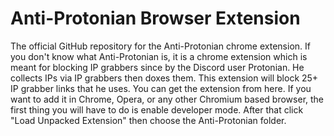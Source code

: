 # Anti-Protonian Browser Extension
The official GitHub repository for the Anti-Protonian chrome extension. If you don't know what Anti-Protonian is, it is a chrome 
extension which is meant for blocking IP grabbers since by the Discord user Protonian. He collects IPs via IP grabbers then doxes 
them. This extension will block 25+ IP grabber links that he uses. You can get the extension from here. If you want to add it in 
Chrome, Opera, or any other Chromium based browser, the first thing you will have to do is enable developer mode. After that click 
"Load Unpacked Extension" then choose the Anti-Protonian folder.
